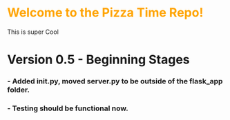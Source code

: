 # <span style="color:orange">Welcome to the Pizza Time Repo!

This is super Cool

# Version 0.5 - Beginning Stages
### - Added __init__.py, moved server.py to be outside of the flask_app folder.
### - Testing should be functional now.